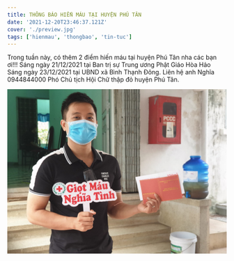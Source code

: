 ```yaml
---
title: THÔNG BÁO HIẾN MÁU TẠI HUYỆN PHÚ TÂN
date: '2021-12-20T23:46:37.121Z'
cover: './preview.jpg'
tags: ['hienmau', 'thongbao', 'tin-tuc']
---
```

Trong tuần này, có thêm 2 điểm hiến máu tại huyện Phú Tân nha các bạn ơi!!!
Sáng ngày 21/12/2021 tại Ban trị sự Trung ương Phật Giáo Hòa Hảo
Sáng ngày 23/12/2021 tại UBND xã Bình Thạnh Đông.
Liên hệ anh Nghĩa 0944844000 Phó Chủ tịch Hội Chữ thập đỏ huyện Phú Tân.

![Thông_báo hiến máu](1.jpg "thông báo hiến máu")

